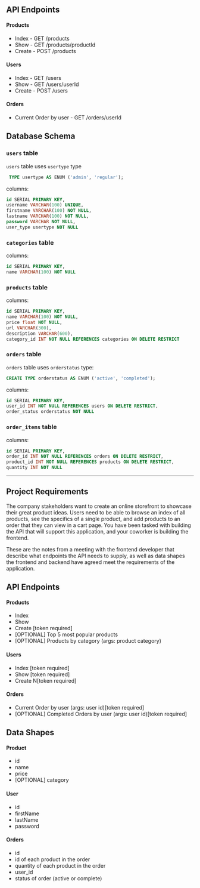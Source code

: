 ## API Endpoints
#### Products
- Index - GET /products
- Show - GET /products/productId
- Create - POST /products

#### Users
- Index - GET /users 
- Show - GET /users/userId 
- Create - POST /users

#### Orders
- Current Order by user - GET /orders/userId

## Database Schema

### `users` table

`users` table uses `usertype` type
```sql
 TYPE usertype AS ENUM ('admin', 'regular');
 ```

columns:
```sql
id SERIAL PRIMARY KEY,
username VARCHAR(100) UNIQUE,
firstname VARCHAR(100) NOT NULL, 
lastname VARCHAR(100) NOT NULL, 
password VARCHAR NOT NULL,
user_type usertype NOT NULL
```

### `categories` table

columns:
```sql
id SERIAL PRIMARY KEY,
name VARCHAR(100) NOT NULL
```

### `products` table

columns:
```sql
id SERIAL PRIMARY KEY,
name VARCHAR(100) NOT NULL, 
price float NOT NULL, 
url VARCHAR(300),
description VARCHAR(600),
category_id INT NOT NULL REFERENCES categories ON DELETE RESTRICT
```
### `orders` table

`orders` table uses `orderstatus` type:
```sql
CREATE TYPE orderstatus AS ENUM ('active', 'completed');
```

columns:
```sql
id SERIAL PRIMARY KEY,
user_id INT NOT NULL REFERENCES users ON DELETE RESTRICT,
order_status orderstatus NOT NULL
```

### `order_items` table

columns:
```sql
id SERIAL PRIMARY KEY,
order_id INT NOT NULL REFERENCES orders ON DELETE RESTRICT,
product_id INT NOT NULL REFERENCES products ON DELETE RESTRICT,
quantity INT NOT NULL
```

<hr>

## Project Requirements
The company stakeholders want to create an online storefront to showcase their great product ideas. Users need to be able to browse an index of all products, see the specifics of a single product, and add products to an order that they can view in a cart page. You have been tasked with building the API that will support this application, and your coworker is building the frontend.

These are the notes from a meeting with the frontend developer that describe what endpoints the API needs to supply, as well as data shapes the frontend and backend have agreed meet the requirements of the application. 

## API Endpoints
#### Products
- Index 
- Show
- Create [token required]
- [OPTIONAL] Top 5 most popular products 
- [OPTIONAL] Products by category (args: product category)

#### Users
- Index [token required]
- Show [token required]
- Create N[token required]

#### Orders
- Current Order by user (args: user id)[token required]
- [OPTIONAL] Completed Orders by user (args: user id)[token required]

## Data Shapes
#### Product
-  id
- name
- price
- [OPTIONAL] category

#### User
- id
- firstName
- lastName
- password

#### Orders
- id
- id of each product in the order
- quantity of each product in the order
- user_id
- status of order (active or complete)

